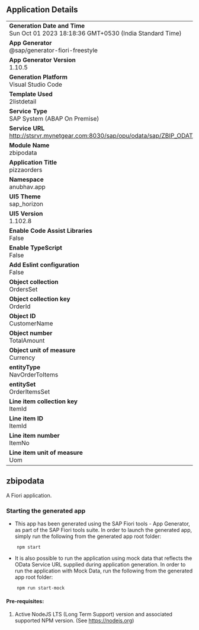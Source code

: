 ## Application Details
|               |
| ------------- |
|**Generation Date and Time**<br>Sun Oct 01 2023 18:18:36 GMT+0530 (India Standard Time)|
|**App Generator**<br>@sap/generator-fiori-freestyle|
|**App Generator Version**<br>1.10.5|
|**Generation Platform**<br>Visual Studio Code|
|**Template Used**<br>2listdetail|
|**Service Type**<br>SAP System (ABAP On Premise)|
|**Service URL**<br>http://stsrvr.mynetgear.com:8030/sap/opu/odata/sap/ZBIP_ODATA_SRV
|**Module Name**<br>zbipodata|
|**Application Title**<br>pizzaorders|
|**Namespace**<br>anubhav.app|
|**UI5 Theme**<br>sap_horizon|
|**UI5 Version**<br>1.102.8|
|**Enable Code Assist Libraries**<br>False|
|**Enable TypeScript**<br>False|
|**Add Eslint configuration**<br>False|
|**Object collection**<br>OrdersSet|
|**Object collection key**<br>OrderId|
|**Object ID**<br>CustomerName|
|**Object number**<br>TotalAmount|
|**Object unit of measure**<br>Currency|
|**entityType**<br>NavOrderToItems|
|**entitySet**<br>OrderItemsSet|
|**Line item collection key**<br>ItemId|
|**Line item ID**<br>ItemId|
|**Line item number**<br>ItemNo|
|**Line item unit of measure**<br>Uom|

## zbipodata

A Fiori application.

### Starting the generated app

-   This app has been generated using the SAP Fiori tools - App Generator, as part of the SAP Fiori tools suite.  In order to launch the generated app, simply run the following from the generated app root folder:

```
    npm start
```

- It is also possible to run the application using mock data that reflects the OData Service URL supplied during application generation.  In order to run the application with Mock Data, run the following from the generated app root folder:

```
    npm run start-mock
```

#### Pre-requisites:

1. Active NodeJS LTS (Long Term Support) version and associated supported NPM version.  (See https://nodejs.org)


